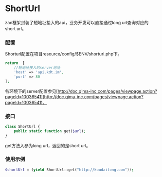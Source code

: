 # ShortUrl

zan框架封装了短地址接入的api，业务开发可以直接通过long url查询对应的short url。

### 配置

Shorturl配置在项目resource/config/$ENV/shorturl.php下。

```php
return  [
    //短地址接入的server地址
    'host' => 'api.kdt.im',
    'port' => 80
];
```

各环境下的server配置参见[http://doc.qima-inc.com/pages/viewpage.action?pageId=10036541](http://doc.qima-inc.com/pages/viewpage.action?pageId=10036541)。

### 接口

```php
class ShortUrl {
    public static function get($url);
}
```

get方法入参为long url，返回的是short url。

### 使用示例

```php
$shortUrl = (yield ShortUrl::get("http://koudaitong.com"));
```



